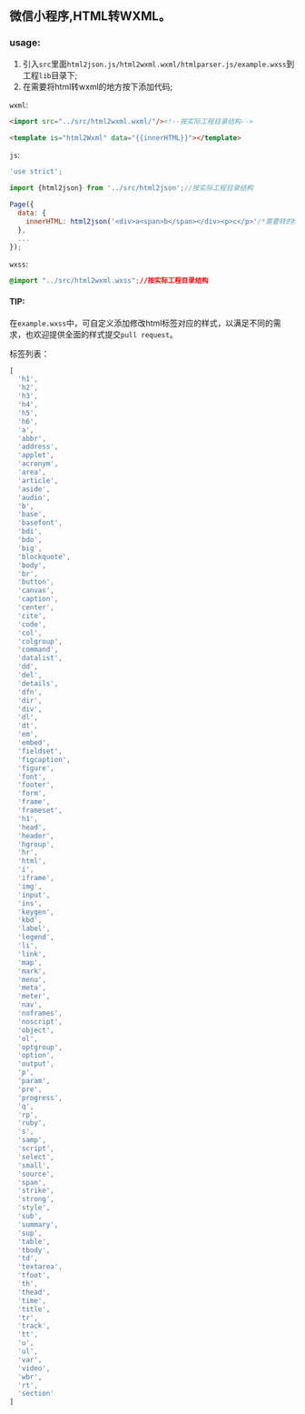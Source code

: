 
## 微信小程序,HTML转WXML。

### usage:

1. 引入`src`里面`html2json.js/html2wxml.wxml/htmlparser.js/example.wxss`到工程`lib`目录下;
2. 在需要将html转wxml的地方按下添加代码;

`wxml`:

```html
<import src="../src/html2wxml.wxml/"/><!--按实际工程目录结构-->

<template is="html2Wxml" data="{{innerHTML}}"></template>
```

`js`:

```javascript
'use strict';

import {html2json} from '../src/html2json';//按实际工程目录结构

Page({
  data: {
    innerHTML: html2json('<div>a<span>b</span></div><p>c</p>'/*需要转的html*/).child
  },
  ...
});
```

`wxss`:

```css
@import "../src/html2wxml.wxss";//按实际工程目录结构
```

#### TIP:

在`example.wxss`中，可自定义添加修改html标签对应的样式，以满足不同的需求，也欢迎提供全面的样式提交`pull request`。

标签列表：

```javascript
[
  'h1',
  'h2',
  'h3',
  'h4',
  'h5',
  'h6',
  'a',
  'abbr',
  'address',
  'applet',
  'acronym',
  'area',
  'article',
  'aside',
  'audio',
  'b',
  'base',
  'basefont',
  'bdi',
  'bdo',
  'big',
  'blockquote',
  'body',
  'br',
  'button',
  'canvas',
  'caption',
  'center',
  'cite',
  'code',
  'col',
  'colgroup',
  'command',
  'datalist',
  'dd',
  'del',
  'details',
  'dfn',
  'dir',
  'div',
  'dl',
  'dt',
  'em',
  'embed',
  'fieldset',
  'figcaption',
  'figure',
  'font',
  'footer',
  'form',
  'frame',
  'frameset',
  'h1',
  'head',
  'header',
  'hgroup',
  'hr',
  'html',
  'i',
  'iframe',
  'img',
  'input',
  'ins',
  'keygen',
  'kbd',
  'label',
  'legend',
  'li',
  'link',
  'map',
  'mark',
  'menu',
  'meta',
  'meter',
  'nav',
  'noframes',
  'noscript',
  'object',
  'ol',
  'optgroup',
  'option',
  'output',
  'p',
  'param',
  'pre',
  'progress',
  'q',
  'rp',
  'ruby',
  's',
  'samp',
  'script',
  'select',
  'small',
  'source',
  'span',
  'strike',
  'strong',
  'style',
  'sub',
  'summary',
  'sup',
  'table',
  'tbody',
  'td',
  'textarea',
  'tfoot',
  'th',
  'thead',
  'time',
  'title',
  'tr',
  'track',
  'tt',
  'u',
  'ul',
  'var',
  'video',
  'wbr',
  'rt',
  'section'
]
```

